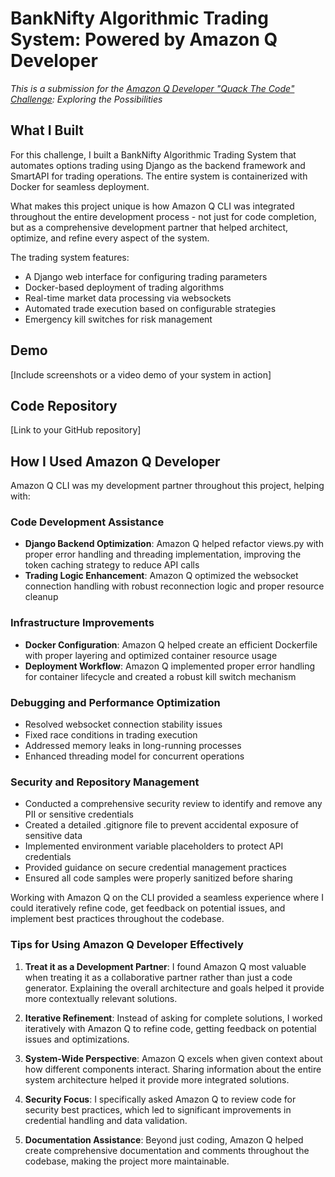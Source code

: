 # BankNifty Algorithmic Trading System: Powered by Amazon Q Developer

*This is a submission for the [Amazon Q Developer "Quack The Code" Challenge](https://dev.to/challenges/aws-amazon-q-v2025-04-30): Exploring the Possibilities*

## What I Built

For this challenge, I built a BankNifty Algorithmic Trading System that automates options trading using Django as the backend framework and SmartAPI for trading operations. The entire system is containerized with Docker for seamless deployment.

What makes this project unique is how Amazon Q CLI was integrated throughout the entire development process - not just for code completion, but as a comprehensive development partner that helped architect, optimize, and refine every aspect of the system.

The trading system features:
- A Django web interface for configuring trading parameters
- Docker-based deployment of trading algorithms
- Real-time market data processing via websockets
- Automated trade execution based on configurable strategies
- Emergency kill switches for risk management

## Demo

[Include screenshots or a video demo of your system in action]

## Code Repository

[Link to your GitHub repository]

## How I Used Amazon Q Developer

Amazon Q CLI was my development partner throughout this project, helping with:

### Code Development Assistance
- **Django Backend Optimization**: Amazon Q helped refactor views.py with proper error handling and threading implementation, improving the token caching strategy to reduce API calls
- **Trading Logic Enhancement**: Amazon Q optimized the websocket connection handling with robust reconnection logic and proper resource cleanup

### Infrastructure Improvements
- **Docker Configuration**: Amazon Q helped create an efficient Dockerfile with proper layering and optimized container resource usage
- **Deployment Workflow**: Amazon Q implemented proper error handling for container lifecycle and created a robust kill switch mechanism

### Debugging and Performance Optimization
- Resolved websocket connection stability issues
- Fixed race conditions in trading execution
- Addressed memory leaks in long-running processes
- Enhanced threading model for concurrent operations

### Security and Repository Management
- Conducted a comprehensive security review to identify and remove any PII or sensitive credentials
- Created a detailed .gitignore file to prevent accidental exposure of sensitive data
- Implemented environment variable placeholders to protect API credentials
- Provided guidance on secure credential management practices
- Ensured all code samples were properly sanitized before sharing

Working with Amazon Q on the CLI provided a seamless experience where I could iteratively refine code, get feedback on potential issues, and implement best practices throughout the codebase.

### Tips for Using Amazon Q Developer Effectively

1. **Treat it as a Development Partner**: I found Amazon Q most valuable when treating it as a collaborative partner rather than just a code generator. Explaining the overall architecture and goals helped it provide more contextually relevant solutions.

2. **Iterative Refinement**: Instead of asking for complete solutions, I worked iteratively with Amazon Q to refine code, getting feedback on potential issues and optimizations.

3. **System-Wide Perspective**: Amazon Q excels when given context about how different components interact. Sharing information about the entire system architecture helped it provide more integrated solutions.

4. **Security Focus**: I specifically asked Amazon Q to review code for security best practices, which led to significant improvements in credential handling and data validation.

5. **Documentation Assistance**: Beyond just coding, Amazon Q helped create comprehensive documentation and comments throughout the codebase, making the project more maintainable.

<!-- Team Submissions: Please pick one member to publish the submission and credit teammates by listing their DEV usernames directly in the body of the post. -->

<!-- ⚠️ By submitting this entry, you agree to receive communications from AWS regarding products, services, events, and special offers. You can unsubscribe at any time. Your information will be handled in accordance with [AWS's Privacy Policy](https://aws.amazon.com/privacy/). Additionally, your submission and project may be publicly featured on AWS's social media channels or related promotional materials. -->

